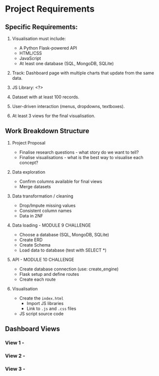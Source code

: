 # Project Requirements

## Specific Requirements:
1. Visualisation must include:
    - A Python Flask-powered API
    - HTML/CSS
    - JavaScript
    - At least one database (SQL, MongoDB, SQLite)

2. Track: Dashboard page with multiple charts that update from the same data.

3. JS Library: <?>

4. Dataset with at least 100 records.

5. User-driven interaction (menus, dropdowns, textboxes).

6. At least 3 views for the final visualisation.

## Work Breakdown Structure
1. Project Proposal
    - Finalise research questions - what story do we want to tell?
    - Finalise visualisations - what is the best way to visualise each concept?

2. Data exploration
    - Confirm columns available for final views
    - Merge datasets

3. Data transformation / cleaning
    - Drop/Impute missing values
    - Consistent column names
    - Data in 2NF
  
4. Data loading - MODULE 9 CHALLENGE
    - Choose a database (SQL, MongoDB, SQLite)
    - Create ERD
    - Create Schema
    - Load data to database (test with SELECT *)

5. API - MODULE 10 CHALLENGE
    - Create database connection (use: create_engine)
    - Flask setup and define routes
    - Create each route

6. Visualisation
    - Create the `index.html`
        - Import JS libraries
        - Link to `.js` and `.css` files
    - JS script source code

## Dashboard Views

### View 1 - 


### View 2 - 


### View 3 - 
